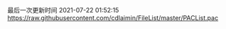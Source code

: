 最后一次更新时间 2021-07-22 01:52:15
https://raw.githubusercontent.com/cdlaimin/FileList/master/PACList.pac

